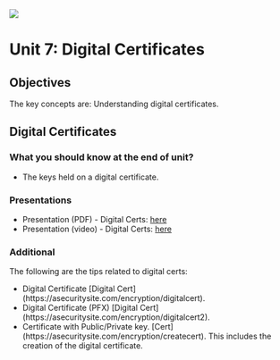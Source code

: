 <img src="https://github.com/billbuchanan/csn09112/blob/master/zadditional/top_csn09112.png"/>
<h1 id="logo">Unit 7: Digital Certificates</h1>
<h2>Objectives</h2>


<p>The key concepts are: Understanding digital certificates.</p>

<h2>Digital Certificates</h2>

<h3>What you should know at the end of unit?</h3>
<ul>
<li>The keys held on a digital certificate.</li>

</ul>

<h3>Presentations</h3>

<ul>
    <li>Presentation (PDF) - Digital Certs: <a href="https://asecuritysite.com/public/chapter06_digital_cert.pdf" target="_blank">here</a></li>
    <li>Presentation (video) - Digital Certs: <a href="https://youtu.be/ZJ2G8KC1zDs" target="_blank">here</a> </li>


</ul>

<h3>Additional</h3>
The following are the tips related to digital certs:
<ul>
<li>Digital Certificate [Digital Cert](https://asecuritysite.com/encryption/digitalcert).</li>
<li>Digital Certificate (PFX) [Digital Cert](https://asecuritysite.com/encryption/digitalcert2).</li>
<li>Certificate with Public/Private key. [Cert](https://asecuritysite.com/encryption/createcert). This includes the creation of the digital certificate.</li>
  </ul>  


